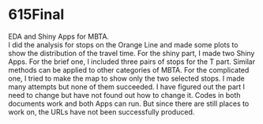 # 615Final
EDA and Shiny Apps for MBTA.  
I did the analysis for stops on the Orange Line and made some plots to show the distribution of the travel time. 
For the shiny part, I made two Shiny Apps. For the brief one, I included three pairs of stops for the T part. Similar methods can be applied to other categories of MBTA. For the complicated one, I tried to make the map to show only the two selected stops. I made many attempts but none of them succeeded. 
I have figured out the part I need to change but have not found out how to change it. Codes in both documents work and both Apps can run. But since there are still places to work on, the URLs have not been successfully produced. 
